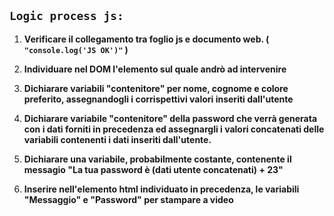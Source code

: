 ## `Logic process js:`

1. **Verificare il collegamento tra foglio js e documento web. ( `"console.log('JS OK')"` )**

1. **Individuare nel DOM l'elemento sul quale andrò ad intervenire**

1. **Dichiarare variabili "contenitore" per nome, cognome e colore preferito, assegnandogli i corrispettivi valori inseriti dall'utente**

1. **Dichiarare variabile "contenitore" della password che verrà generata con i dati forniti in precedenza ed assegnargli i valori concatenati delle variabili contenenti i dati inseriti dall'utente.**

1. **Dichiarare una variabile, probabilmente costante, contenente il messagio "La tua password è (dati utente concatenati) + 23"**

1. **Inserire nell'elemento html individuato in precedenza, le variabili "Messaggio" e "Password" per stampare a video**